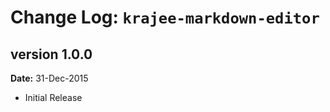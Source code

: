 Change Log: `krajee-markdown-editor`
=======================================

## version 1.0.0

**Date:** 31-Dec-2015

- Initial Release
